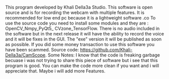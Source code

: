 This program  developed by Khali Della3a Studio.
This software is open source and is for recording the webcam with multiple features.
It is recommended for low end pc because it is a lightweight software .co
To use the source code you need to install some modules and they are : OpenCV_Nmpy_PyQt5_ CVzone_TensorFlow.
There is no  audio included in the software but in the next release it will have the ability to record the voice and it will be fixes in the GUI.
The "exe" version it will be published as soon as possible.
If you did some money transaction to use this software you have been scammed. 
Source code: https://github.com/Khali-Della3a/CamScope.
Some Notes:
I know that the code is freaking garbage becuase i was not trying to share this piece of software but i see that this program is good.
You can make the code more clean if you want and i will appreciate that.
Maybe i will add more Features.

